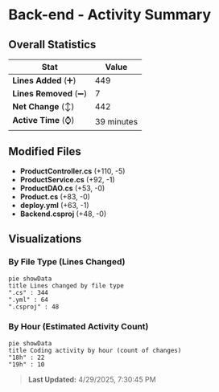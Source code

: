 # Back-end - Activity Summary 

## Overall Statistics

| Stat                   | Value                                                             |
| ---------------------- | ----------------------------------------------------------------- |
| **Lines Added** (➕)   | 449                                          |
| **Lines Removed** (➖) | 7                                        |
| **Net Change** (↕)    | 442                |
| **Active Time** (⌚)   | 39 minutes |


## Modified Files
- **ProductController.cs** (+110, -5)
- **ProductService.cs** (+92, -1)
- **ProductDAO.cs** (+53, -0)
- **Product.cs** (+83, -0)
- **deploy.yml** (+63, -1)
- **Backend.csproj** (+48, -0)

## Visualizations

### By File Type (Lines Changed)

```mermaid
pie showData
title Lines changed by file type
".cs" : 344
".yml" : 64
".csproj" : 48
```

### By Hour (Estimated Activity Count)

```mermaid
pie showData
title Coding activity by hour (count of changes)
"18h" : 22
"19h" : 10
```


> **Last Updated:** 4/29/2025, 7:30:45 PM